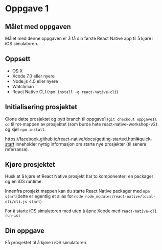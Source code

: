 # Oppgave 1

## Målet med oppgaven
Målet med denne oppgaven er å få din første React Native app til å kjøre i iOS simulatoren.

## Oppsett
- OS X
- Xcode 7.0 eller nyere
- Node.js 4.0 eller nyere
- Watchman
- React Native CLI (`npm install -g react-native-cli`)

## Initialisering prosjektet
Clone dette prosjektet og bytt branch til oppgave1 (`git checkout oppgave1`). `cd` til rot-mappen av prosjektet (som burde hete react-native-workshop-v2) og kjør `npm install`.

https://facebook.github.io/react-native/docs/getting-started.html#quick-start inneholder nyttig informasjon om starte nye prosjekter (til senere referranse).

## Kjøre prosjektet
Husk at å kjøre et React Native prosjekt har to komponenter; en packager og en iOS runtime.

Innenfra prosjekt mappen kan du starte React Native packager med `npm start`(dette er egentlig et alias for `node node_modules/react-native/local-cli/cli.js start`)

For å starte iOS simulatoren med uten å åpne Xcode med `react-native-cli run-ios`


## Din oppgave
Få prosjektet til å kjøre i iOS simulatoren.
